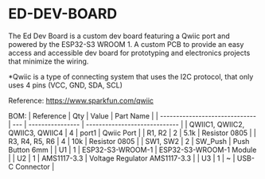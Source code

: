 # ED-DEV-BOARD
The Ed Dev Board is a custom dev board featuring a Qwiic port and powered by the ESP32-S3 WROOM 1. A custom PCB to provide an easy access and accessible dev board for prototyping and electronics projects that minimize the wiring.

*Qwiic is a type of connecting system that uses the I2C protocol, that only uses 4 pins (VCC, GND, SDA, SCL)

Reference: 
https://www.sparkfun.com/qwiic 

BOM:
| Reference                      | Qty | Value            | Part Name                     |
| ------------------------------ | --- | ---------------- | ----------------------------- |
| QWIIC1, QWIIC2, QWIIC3, QWIIC4 | 4   | port1            | Qwiic Port                    |
| R1, R2                         | 2   | 5.1k             | Resistor 0805                 |
| R3, R4, R5, R6                 | 4   | 10k              | Resistor 0805                 |
| SW1, SW2                       | 2   | SW\_Push         | Push Button 6mm               |
| U1                             | 1   | ESP32-S3-WROOM-1 | ESP32-S3-WROOM-1 Module       |
| U2                             | 1   | AMS1117-3.3      | Voltage Regulator AMS1117-3.3 |
| U3                             | 1   | \~               | USB-C Connector               |


